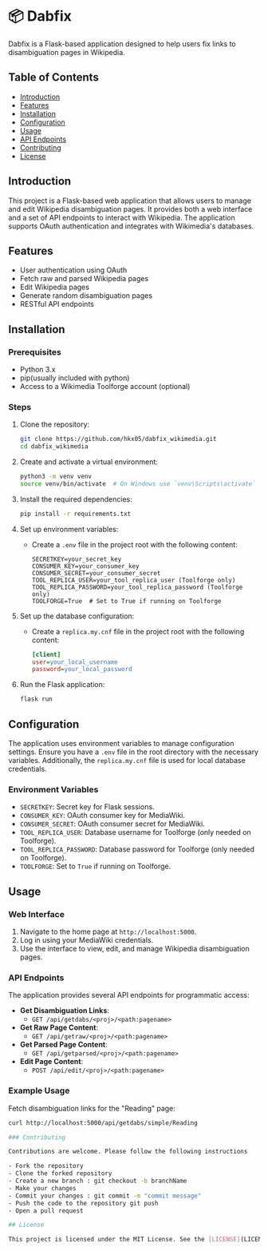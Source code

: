# 📦 Dabfix
Dabfix is a Flask-based application designed to help users fix links to disambiguation pages in Wikipedia.

## Table of Contents

- [Introduction](#introduction)
- [Features](#features)
- [Installation](#installation)
- [Configuration](#configuration)
- [Usage](#usage)
- [API Endpoints](#api-endpoints)
- [Contributing](#contributing)
- [License](#license)

## Introduction

This project is a Flask-based web application that allows users to manage and edit Wikipedia disambiguation pages. It provides both a web interface and a set of API endpoints to interact with Wikipedia. The application supports OAuth authentication and integrates with Wikimedia's databases.

## Features

- User authentication using OAuth
- Fetch raw and parsed Wikipedia pages
- Edit Wikipedia pages
- Generate random disambiguation pages
- RESTful API endpoints

## Installation

### Prerequisites

- Python 3.x
- pip(usually included with python)
- Access to a Wikimedia Toolforge account (optional)

### Steps

1. Clone the repository:
    ```sh
    git clone https://github.com/hkx05/dabfix_wikimedia.git
    cd dabfix_wikimedia
    ```

2. Create and activate a virtual environment:
    ```sh
    python3 -m venv venv
    source venv/bin/activate  # On Windows use `venv\Scripts\activate`
    ```

3. Install the required dependencies:
    ```sh
    pip install -r requirements.txt
    ```

4. Set up environment variables:
    - Create a `.env` file in the project root with the following content:
      ```env
      SECRETKEY=your_secret_key
      CONSUMER_KEY=your_consumer_key
      CONSUMER_SECRET=your_consumer_secret
      TOOL_REPLICA_USER=your_tool_replica_user (Toolforge only)
      TOOL_REPLICA_PASSWORD=your_tool_replica_password (Toolforge only)
      TOOLFORGE=True  # Set to True if running on Toolforge
      ```

5. Set up the database configuration:
    - Create a `replica.my.cnf` file in the project root with the following content:
      ```ini
      [client]
      user=your_local_username
      password=your_local_password
      ```

6. Run the Flask application:
    ```sh
    flask run
    ```

## Configuration

The application uses environment variables to manage configuration settings. Ensure you have a `.env` file in the root directory with the necessary variables. Additionally, the `replica.my.cnf` file is used for local database credentials.

### Environment Variables

- `SECRETKEY`: Secret key for Flask sessions.
- `CONSUMER_KEY`: OAuth consumer key for MediaWiki.
- `CONSUMER_SECRET`: OAuth consumer secret for MediaWiki.
- `TOOL_REPLICA_USER`: Database username for Toolforge (only needed on Toolforge).
- `TOOL_REPLICA_PASSWORD`: Database password for Toolforge (only needed on Toolforge).
- `TOOLFORGE`: Set to `True` if running on Toolforge.

## Usage

### Web Interface

1. Navigate to the home page at `http://localhost:5000`.
2. Log in using your MediaWiki credentials.
3. Use the interface to view, edit, and manage Wikipedia disambiguation pages.

### API Endpoints

The application provides several API endpoints for programmatic access:

- **Get Disambiguation Links**: 
  - `GET /api/getdabs/<proj>/<path:pagename>`
- **Get Raw Page Content**: 
  - `GET /api/getraw/<proj>/<path:pagename>`
- **Get Parsed Page Content**: 
  - `GET /api/getparsed/<proj>/<path:pagename>`
- **Edit Page Content**: 
  - `POST /api/edit/<proj>/<path:pagename>`

### Example Usage

Fetch disambiguation links for the "Reading" page:
```sh
curl http://localhost:5000/api/getdabs/simple/Reading

### Contributing

Contributions are welcome. Please follow the following instructions

- Fork the repository
- Clone the forked repository
- Create a new branch : git checkout -b branchName
- Make your changes
- Commit your changes : git commit -m "commit message"
- Push the code to the repository git push
- Open a pull request

## License

This project is licensed under the MIT License. See the [LICENSE](LICENSE) file for details.